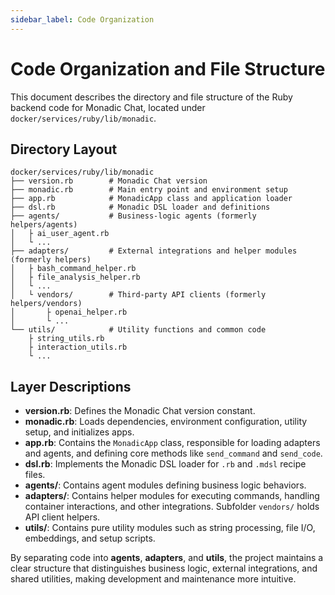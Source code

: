```yaml
---
sidebar_label: Code Organization
---
```


# Code Organization and File Structure

This document describes the directory and file structure of the Ruby backend code for Monadic Chat, located under `docker/services/ruby/lib/monadic`.

## Directory Layout

```text
docker/services/ruby/lib/monadic
├── version.rb        # Monadic Chat version
├── monadic.rb        # Main entry point and environment setup
├── app.rb            # MonadicApp class and application loader
├── dsl.rb            # Monadic DSL loader and definitions
├── agents/           # Business-logic agents (formerly helpers/agents)
│   ├ ai_user_agent.rb
│   └ ...
├── adapters/         # External integrations and helper modules (formerly helpers)
│   ├ bash_command_helper.rb
│   ├ file_analysis_helper.rb
│   └ ...
│   └ vendors/        # Third-party API clients (formerly helpers/vendors)
│       ├ openai_helper.rb
│       └ ...
└── utils/            # Utility functions and common code
    ├ string_utils.rb
    ├ interaction_utils.rb
    └ ...
```

## Layer Descriptions

- **version.rb**: Defines the Monadic Chat version constant.
- **monadic.rb**: Loads dependencies, environment configuration, utility setup, and initializes apps.
- **app.rb**: Contains the `MonadicApp` class, responsible for loading adapters and agents, and defining core methods like `send_command` and `send_code`.
- **dsl.rb**: Implements the Monadic DSL loader for `.rb` and `.mdsl` recipe files.
- **agents/**: Contains agent modules defining business logic behaviors.
- **adapters/**: Contains helper modules for executing commands, handling container interactions, and other integrations. Subfolder `vendors/` holds API client helpers.
- **utils/**: Contains pure utility modules such as string processing, file I/O, embeddings, and setup scripts.

By separating code into **agents**, **adapters**, and **utils**, the project maintains a clear structure that distinguishes business logic, external integrations, and shared utilities, making development and maintenance more intuitive.